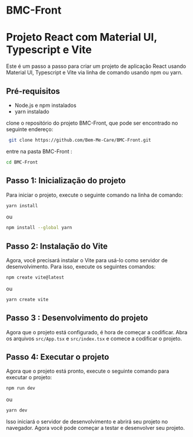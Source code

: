 # BMC-Front


# Projeto React com Material UI, Typescript e Vite

Este é um passo a passo para criar um projeto de aplicação React usando Material UI, Typescript e Vite via linha de comando usando npm ou yarn.

## Pré-requisitos

* Node.js e npm instalados
* yarn instalado 

 clone o repositório do projeto BMC-Front, que pode ser encontrado no seguinte endereço:
```bash
 git clone https://github.com/Bem-Me-Care/BMC-Front.git
 ```
 
 entre na pasta BMC-Front :
 ```bash
 cd BMC-Front
 ```


## Passo 1: Inicialização do projeto

Para iniciar o projeto, execute o seguinte comando na linha de comando:

```bash
yarn install
```
ou 
```bash
npm install --global yarn
```

## Passo 2: Instalação do Vite

Agora, você precisará instalar o Vite para usá-lo como servidor de desenvolvimento. Para isso, execute os seguintes comandos:

```bash
npm create vite@latest
```

ou

```bash
yarn create vite
```

## Passo 3  : Desenvolvimento do projeto

Agora que o projeto está configurado, é hora de começar a codificar. Abra os arquivos `src/App.tsx` e `src/index.tsx` e comece a codificar o projeto.

## Passo 4: Executar o projeto

Agora que o projeto está pronto, execute o seguinte comando para executar o projeto:

```bash
npm run dev
```

ou

```bash
yarn dev
```

Isso iniciará o servidor de desenvolvimento e abrirá seu projeto no navegador. Agora você pode começar a testar e desenvolver seu projeto.
